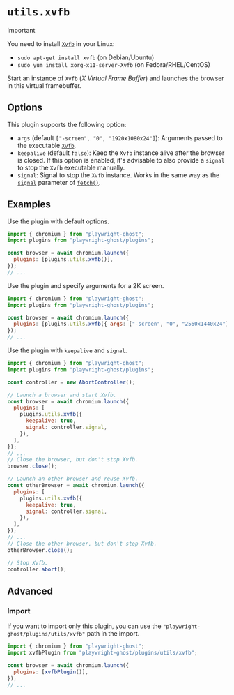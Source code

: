# `utils.xvfb`

> [!IMPORTANT]
>
> You need to install
> [`Xvfb`](https://www.x.org/archive/X11R7.7/doc/man/man1/Xvfb.1.xhtml) in your
> Linux:
>
> - `sudo apt-get install xvfb` (on Debian/Ubuntu)
> - `sudo yum install xorg-x11-server-Xvfb` (on Fedora/RHEL/CentOS)

Start an instance of `Xvfb` (_X Virtual Frame Buffer_) and launches the browser
in this virtual framebuffer.

## Options

This plugin supports the following option:

- `args` (default `["-screen", "0", "1920x1080x24"]`): Arguments passed to the
  executable
  [`Xvfb`](https://www.x.org/archive/X11R7.7/doc/man/man1/Xvfb.1.xhtml).
- `keepalive` (default `false`): Keep the `Xvfb` instance alive after the
  browser is closed. If this option is enabled, it's advisable to also provide a
  `signal` to stop the `Xvfb` executable manually.
- `signal`: Signal to stop the `Xvfb` instance. Works in the same way as the
  [`signal`](https://developer.mozilla.org/Web/API/RequestInit#signal) parameter
  of [`fetch()`](https://developer.mozilla.org/Web/API/Window/fetch).

## Examples

Use the plugin with default options.

```javascript
import { chromium } from "playwright-ghost";
import plugins from "playwright-ghost/plugins";

const browser = await chromium.launch({
  plugins: [plugins.utils.xvfb()],
});
// ...
```

Use the plugin and specify arguments for a 2K screen.

```javascript
import { chromium } from "playwright-ghost";
import plugins from "playwright-ghost/plugins";

const browser = await chromium.launch({
  plugins: [plugins.utils.xvfb({ args: ["-screen", "0", "2560x1440x24"] })],
});
// ...
```

Use the plugin with `keepalive` and `signal`.

```javascript
import { chromium } from "playwright-ghost";
import plugins from "playwright-ghost/plugins";

const controller = new AbortController();

// Launch a browser and start Xvfb.
const browser = await chromium.launch({
  plugins: [
    plugins.utils.xvfb({
      keepalive: true,
      signal: controller.signal,
    }),
  ],
});
// ...
// Close the browser, but don't stop Xvfb.
browser.close();

// Launch an other browser and reuse Xvfb.
const otherBrowser = await chromium.launch({
  plugins: [
    plugins.utils.xvfb({
      keepalive: true,
      signal: controller.signal,
    }),
  ],
});
// ...
// Close the other browser, but don't stop Xvfb.
otherBrowser.close();

// Stop Xvfb.
controller.abort();
```

## Advanced

### Import

If you want to import only this plugin, you can use the
`"playwright-ghost/plugins/utils/xvfb"` path in the import.

```javascript
import { chromium } from "playwright-ghost";
import xvfbPlugin from "playwright-ghost/plugins/utils/xvfb";

const browser = await chromium.launch({
  plugins: [xvfbPlugin()],
});
// ...
```
